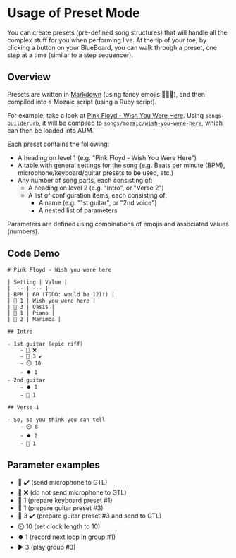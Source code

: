 # Usage of Preset Mode

You can create presets (pre-defined song structures) that will handle all the complex stuff for you when performing live. At the tip of your toe, by clicking a button on your BlueBoard, you can walk through a preset, one step at a time (similar to a step sequencer).

## Overview

Presets are written in [Markdown](https://en.wikipedia.org/wiki/Markdown) (using fancy emojis 🎤🎸🎹), and then compiled into a Mozaic script (using a Ruby script).

For example, take a look at [Pink Floyd - Wish You Were Here](./songs/wish-you-were-here.md). Using `songs-builder.rb`, it will be compiled to [`songs/mozaic/wish-you-were-here`](./songs/mozaic/wish-you-were-here), which can then be loaded into AUM.

Each preset contains the following:

- A heading on level 1 (e.g. "Pink Floyd - Wish You Were Here")
- A table with general settings for the song (e.g. Beats per minute (BPM), microphone/keyboard/guitar presets to be used, etc.)
- Any number of song parts, each consisting of:
    - A heading on level 2 (e.g. "Intro", or "Verse 2")
    - A list of configuration items, each consisting of:
       - A name (e.g. "1st guitar", or "2nd voice")
       - A nested list of parameters

Parameters are defined using combinations of emojis and associated values (numbers).

## Code Demo

```
# Pink Floyd - Wish you were here

| Setting | Value |
| --- | --- |
| BPM | 60 (TODO: would be 121!) |
| 🎸 1 | Wish you were here |
| 🎸 3 | Oasis |
| 🎹 1 | Piano |
| 🎹 2 | Marimba |

## Intro

- 1st guitar (epic riff)
    - 🎤 ❌
    - 🎸 3 ✔️
    - ⏲️ 10
    - ⏺️ 1
- 2nd guitar
    - ⏺️ 1
    - 🎸 1

## Verse 1

- So, so you think you can tell
    - ⏲️ 8
    - ⏺️ 2
    - 🎸 1
```

## Parameter examples

- 🎤 ✔️ (send microphone to GTL)
- 🎤 ❌ (do not send microphone to GTL)
- 🎹 1 (prepare keyboard preset #1)
- 🎸 1 (prepare guitar preset #3)
- 🎸 3 ✔️ (prepare guitar preset #3 and send to GTL)
- ⏲️ 10 (set clock length to 10)
- ⏺️ 1 (record next loop in group #1)
- ▶️ 3 (play group #3)
